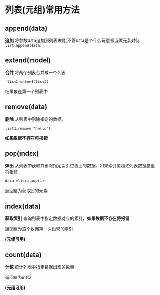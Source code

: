 # 列表(元组)常用方法

## append(data)

**追加** 将参数data追加到列表末尾,不管data是个什么玩意都当做元素对待`list.append(data)`



## extend(model)

**合并** 将两个列表合并成一个列表

 ` list1.extend(list2)`

结果放在第一个列表中



## remove(data)

**删除** 从列表中删除指定的数据，

`list1.remove("hello")`

**如果数据不存在将报错**





## pop(index)

**弹出** 从列表中获取并删除指定索引位置上的数据，如果索引值超过列表数据总量将报错

`data =list1.pop(1)`

返回值为获取到的元素





## index(data)

**获取索引** 查询列表中指定数据对应的索引，**如果数据不存在将报错**

返回值为这个数据第一次出现的索引

**(元组可用)**



## count(data)

**计数** 统计列表中指定数据出现的数量

返回值为int型

**(元组可用)**

